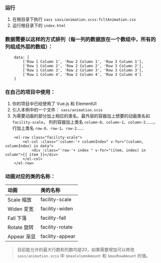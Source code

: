 ### 运行
1. 在根目录下执行 `sass sass/animation.scss:fcltAnimation.css`
2. 运行根目录下的 `index.html`

### 数据需要以这样的方式排列（每一列的数据放在一个数组中，所有的列组成外层的数组）：
```
    data: [
        ['Row 1 Column 1', 'Row 2 Column 1', 'Row 3 Column 1'], 
        ['Row 1 Column 2', 'Row 2 Column 2', 'Row 3 Column 2'],
        ['Row 1 Column 3', 'Row 2 Column 3', 'Row 3 Column 3'],
        ['Row 1 Column 4', 'Row 2 Column 4', 'Row 3 Column 4']
    ]
```

### 在自己的项目中使用：
1. 你的项目中已经使用了 Vue.js 和 ElementUI
2. 引入本例中的一个文件： `sass/animation.scss`
3. 为需要动画的部分加上相应的类名，最外层的容器加上想要的动画类名如 `facility-scale`，
列的容器加上类名 `column-0`、`column-1`、`column-2`……，行加上类名 `row-0`、`row-1`、`row-2`……
```
    <el-row class="facility-scale">
        <el-col :class="'column-'+ columnIndex" v-for="(column, columnIndex) in data">
            <div :class="'row-'+ index " v-for="(item, index) in column">{{ item }}</div>
        </el-col>
    </el-row>
```

### 动画对应的类的名称：
动画|类的名称
:-|:-
Scale 缩放|facility-scale
Widen 变宽|facility-widen
Fall 下落|facility-fall
Rotate 旋转|facility-rotate
Appear 渐显|facility-appear

> 目前能允许的最大行数和列数均是20，如果需要增加可以修改 `sass/animation.scss` 中 `$maxColumnAmount` 和 `$maxRowAmount` 的值。
